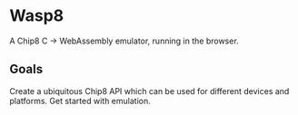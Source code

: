 # Wasp8
A Chip8 C -> WebAssembly emulator, running in the browser.

## Goals
Create a ubiquitous Chip8 API which can be used for different devices and platforms.
Get started with emulation.